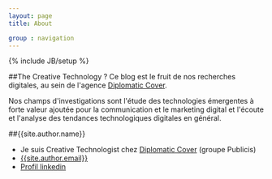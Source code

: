 ```yaml
---
layout: page
title: About

group : navigation
---
```

{% include JB/setup %}

##The Creative Technology ?
Ce blog est le fruit de nos recherches digitales, au sein de l'agence [Diplomatic Cover](http://diplomatic-cover.com).

Nos champs d'investigations sont l'étude des technologies émergentes à forte valeur ajoutée pour la communication et le marketing digital et l'écoute et l'analyse des tendances technologiques digitales en général.

##{{site.author.name}}
- Je suis Creative Technologist chez [Diplomatic Cover](http://diplomatic-cover.com) (groupe Publicis)
- [{{site.author.email}}](mailto:{{site.author.email}})
- [Profil linkedin](http://lnkd.in/6fN3Ks)